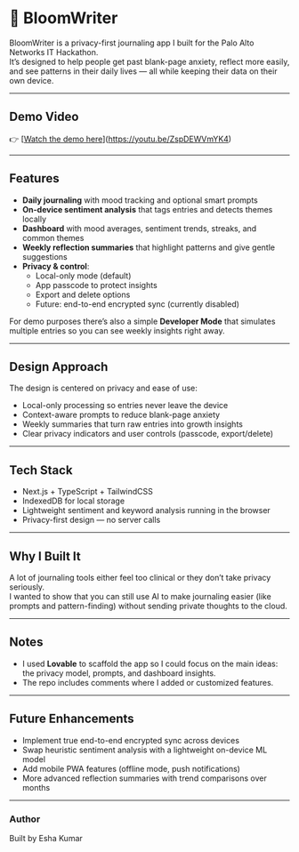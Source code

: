 # 🌱 BloomWriter

BloomWriter is a privacy-first journaling app I built for the Palo Alto Networks IT Hackathon.  
It’s designed to help people get past blank-page anxiety, reflect more easily, and see patterns in their daily lives — all while keeping their data on their own device.

---

## Demo Video
👉 [[Watch the demo here](https://your-video-link.com)](https://youtu.be/ZspDEWVmYK4)

---

## Features
- **Daily journaling** with mood tracking and optional smart prompts
- **On-device sentiment analysis** that tags entries and detects themes locally
- **Dashboard** with mood averages, sentiment trends, streaks, and common themes
- **Weekly reflection summaries** that highlight patterns and give gentle suggestions
- **Privacy & control**:
  - Local-only mode (default)
  - App passcode to protect insights
  - Export and delete options
  - Future: end-to-end encrypted sync (currently disabled)

For demo purposes there’s also a simple **Developer Mode** that simulates multiple entries so you can see weekly insights right away.

---
## Design Approach

The design is centered on privacy and ease of use:
- Local-only processing so entries never leave the device
- Context-aware prompts to reduce blank-page anxiety
- Weekly summaries that turn raw entries into growth insights
- Clear privacy indicators and user controls (passcode, export/delete)

---
## Tech Stack
- Next.js + TypeScript + TailwindCSS
- IndexedDB for local storage
- Lightweight sentiment and keyword analysis running in the browser
- Privacy-first design — no server calls

---

## Why I Built It
A lot of journaling tools either feel too clinical or they don’t take privacy seriously.  
I wanted to show that you can still use AI to make journaling easier (like prompts and pattern-finding) without sending private thoughts to the cloud.  

---

## Notes
- I used **Lovable** to scaffold the app so I could focus on the main ideas: the privacy model, prompts, and dashboard insights.  
- The repo includes comments where I added or customized features.  

---

## Future Enhancements
- Implement true end-to-end encrypted sync across devices
- Swap heuristic sentiment analysis with a lightweight on-device ML model
- Add mobile PWA features (offline mode, push notifications)
- More advanced reflection summaries with trend comparisons over months

---
### Author
Built by Esha Kumar
